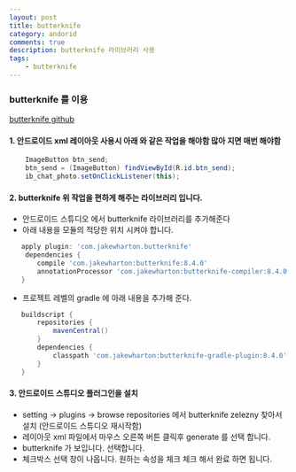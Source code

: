 ```yaml
---
layout: post
title: butterknife
category: andorid
comments: true
description: butterknife 라이브러리 사용
tags:
    - butterknife    
---
```




### butterknife 를 이용
[butterknife github](https://github.com/JakeWharton/butterknife)

#### 1. 안드로이드 xml 레이아웃 사용시 아래 와 같은 작업을 해야함 많아 지면 매번 해야함

```java 
    ImageButton btn_send; 
    btn_send = (ImageButton) findViewById(R.id.btn_send);
    ib_chat_photo.setOnClickListener(this);
```

#### 2. butterknife 위 작업을 편하게 해주는 라이브러리 입니다.
 - 안드로이드 스튜디오 에서 butterknife 라이브러리를 추가해준다
 - 아래 내용을 모듈의 적당한 위치 시켜야 합니다.

 ```gradle 
    apply plugin: 'com.jakewharton.butterknife'
     dependencies {
        compile 'com.jakewharton:butterknife:8.4.0'
        annotationProcessor 'com.jakewharton:butterknife-compiler:8.4.0'
    }
```
 - 프로젝트 레벨의 gradle 에 아래 내용을 추가해 준다.

 ```gradle     
    buildscript {
        repositories {
            mavenCentral()
        }
        dependencies {
            classpath 'com.jakewharton:butterknife-gradle-plugin:8.4.0'
        }
    }
 ```

#### 3. 안드로이드 스튜디오 플러그인을 설치
 - setting -> plugins -> browse repositories   에서 butterknife zelezny 찾아서 설치 (안드로이드 스튜디오 재시작함)
 - 레이아웃 xml 파일에서 마우스 오른쪽 버튼 클릭후 generate 를 선택 합니다.
 - butterknife 가 보입니다. 선택합니다.
 - 체크박스 선택 창이 나옵니다.  원하는 속성을 체크 체크 해서 완료 하면 됩니다.


